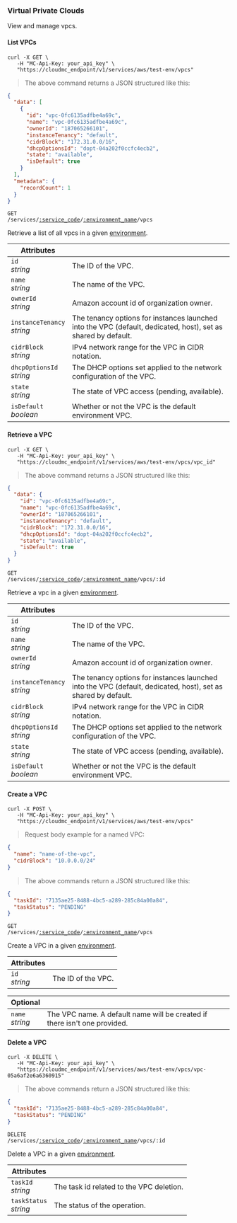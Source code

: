 ### Virtual Private Clouds

View and manage vpcs.

<!-------------------- LIST VPCS -------------------->

#### List VPCs

```shell
curl -X GET \
   -H "MC-Api-Key: your_api_key" \
   "https://cloudmc_endpoint/v1/services/aws/test-env/vpcs"
```

> The above command returns a JSON structured like this:

```json
{
  "data": [
    {
      "id": "vpc-0fc6135adfbe4a69c",
      "name": "vpc-0fc6135adfbe4a69c",
      "ownerId": "187065266101",
      "instanceTenancy": "default",
      "cidrBlock": "172.31.0.0/16",
      "dhcpOptionsId": "dopt-04a202f0ccfc4ecb2",
      "state": "available",
      "isDefault": true
    }
  ],
  "metadata": {
    "recordCount": 1
  }
}
```

<code>GET /services/<a href="#administration-service-connections">:service_code</a>/<a href="#administration-environments">:environment_name</a>/vpcs</code>

Retrieve a list of all vpcs in a given [environment](#administration-environments).

| Attributes                     | &nbsp;                                                                                                        |
| ------------------------------ | ------------------------------------------------------------------------------------------------------------- |
| `id`<br/>_string_              | The ID of the VPC.                                                                                            |
| `name`<br/>_string_            | The name of the VPC.                                                                                          |
| `ownerId`<br/>_string_         | Amazon account id of organization owner.                                                                      |
| `instanceTenancy`<br/>_string_ | The tenancy options for instances launched into the VPC (default, dedicated, host), set as shared by default. |
| `cidrBlock`<br/>_string_       | IPv4 network range for the VPC in CIDR notation.                                                              |
| `dhcpOptionsId`<br/>_string_   | The DHCP options set applied to the network configuration of the VPC.                                         |
| `state`<br/>_string_           | The state of VPC access (pending, available).                                                                 |
| `isDefault`<br/>_boolean_      | Whether or not the VPC is the default environment VPC.                                                        |

<!-------------------- RETRIEVE A VPC -------------------->

#### Retrieve a VPC

```shell
curl -X GET \
   -H "MC-Api-Key: your_api_key" \
   "https://cloudmc_endpoint/v1/services/aws/test-env/vpcs/vpc_id"
```

> The above command returns a JSON structured like this:

```json
{
  "data": {
    "id": "vpc-0fc6135adfbe4a69c",
    "name": "vpc-0fc6135adfbe4a69c",
    "ownerId": "187065266101",
    "instanceTenancy": "default",
    "cidrBlock": "172.31.0.0/16",
    "dhcpOptionsId": "dopt-04a202f0ccfc4ecb2",
    "state": "available",
    "isDefault": true
  }
}
```

<code>GET /services/<a href="#administration-service-connections">:service_code</a>/<a href="#administration-environments">:environment_name</a>/vpcs/:id</code>

Retrieve a vpc in a given [environment](#administration-environments).

| Attributes                     | &nbsp;                                                                                                        |
| ------------------------------ | ------------------------------------------------------------------------------------------------------------- |
| `id`<br/>_string_              | The ID of the VPC.                                                                                            |
| `name`<br/>_string_            | The name of the VPC.                                                                                          |
| `ownerId`<br/>_string_         | Amazon account id of organization owner.                                                                      |
| `instanceTenancy`<br/>_string_ | The tenancy options for instances launched into the VPC (default, dedicated, host), set as shared by default. |
| `cidrBlock`<br/>_string_       | IPv4 network range for the VPC in CIDR notation.                                                              |
| `dhcpOptionsId`<br/>_string_   | The DHCP options set applied to the network configuration of the VPC.                                         |
| `state`<br/>_string_           | The state of VPC access (pending, available).                                                                 |
| `isDefault`<br/>_boolean_      | Whether or not the VPC is the default environment VPC.                                                        |



<!-------------------- CREATE A VPC -------------------->

#### Create a VPC

```shell
curl -X POST \
   -H "MC-Api-Key: your_api_key" \
   "https://cloudmc_endpoint/v1/services/aws/test-env/vpcs"
```

> Request body example for a named VPC:

```json
{
  "name": "name-of-the-vpc",
  "cidrBlock": "10.0.0.0/24"
}
```

> The above commands return a JSON structured like this:

```json
{
  "taskId": "7135ae25-8488-4bc5-a289-285c84a00a84",
  "taskStatus": "PENDING"
}
```

<code>GET /services/<a href="#administration-service-connections">:service_code</a>/<a href="#administration-environments">:environment_name</a>/vpcs</code>

Create a VPC in a given [environment](#administration-environments).

| Attributes        | &nbsp;             |
| ----------------- | ------------------ |
| `id`<br/>_string_ | The ID of the VPC. |

| Optional            | &nbsp;                                                                       |
| ------------------- | ---------------------------------------------------------------------------- |
| `name`<br/>_string_ | The VPC name. A default name will be created if there isn't one provided. |

<!-------------------- DELETE A VPC -------------------->

#### Delete a VPC

```shell
curl -X DELETE \
   -H "MC-Api-Key: your_api_key" \
   "https://cloudmc_endpoint/v1/services/aws/test-env/vpcs/vpc-05a6af2e6a6360915"
```

> The above commands return a JSON structured like this:

```json
{
  "taskId": "7135ae25-8488-4bc5-a289-285c84a00a84",
  "taskStatus": "PENDING"
}
```

<code>DELETE /services/<a href="#administration-service-connections">:service_code</a>/<a href="#administration-environments">:environment_name</a>/vpcs/:id</code>

Delete a VPC in a given [environment](#administration-environments).

| Attributes                 | &nbsp;                                        |
|----------------------------|-----------------------------------------------|
| `taskId` <br/>*string*     | The task id related to the VPC deletion. |
| `taskStatus` <br/>*string* | The status of the operation.                  |

